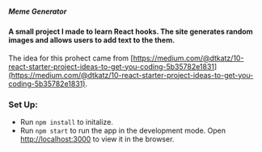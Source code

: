 ##### Meme Generator 

#### A small project I made to learn React hooks. The site generates random images and allows users to add text to the them. 

The idea for this prohect came from [https://medium.com/@dtkatz/10-react-starter-project-ideas-to-get-you-coding-5b35782e1831](https://medium.com/@dtkatz/10-react-starter-project-ideas-to-get-you-coding-5b35782e1831). 

### Set Up:
- Run `npm install` to initalize.
- Run `npm start` to run the app in the development mode. Open [http://localhost:3000](http://localhost:3000) to view it in the browser.
